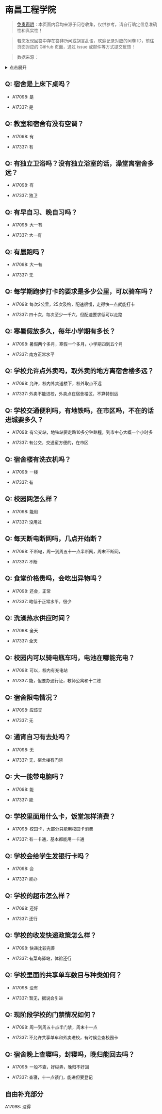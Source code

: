 # 南昌工程学院

> [免责声明](https://colleges.chat/#_3)：本页面内容均来源于问卷收集，仅供参考，请自行确定信息准确性和真实性！

> 若您发现回答中存在答非所问或胡言乱语，欢迎记录对应的问卷 ID，前往页面对应的 GitHub 页面，通过 issue 或邮件等方式提交反馈！

> 数据来源：

<details><summary>点击展开</summary>
<ul>
<li>A17098: 2098994813@qq.com (2023 年 04 月)</li>
<li>A17337: 匿名 (2023 年 06 月)</li>
</ul>
</details>

## Q: 宿舍是上床下桌吗？

- A17098: 是

- A17337: 是

## Q: 教室和宿舍有没有空调？

- A17098: 有

- A17337: 有

## Q: 有独立卫浴吗？没有独立浴室的话，澡堂离宿舍多远？

- A17098: 有

- A17337: 独卫

## Q: 有早自习、晚自习吗？

- A17098: 大一有

- A17337: 大一有

## Q: 有晨跑吗？

- A17098: 大一有

- A17337: 无

## Q: 每学期跑步打卡的要求是多少公里，可以骑车吗？

- A17098: 每次2公里，25次及格，配速很慢，走得快一点就能打卡

- A17337: 四十次，每次至少一千六，但配速要求低可以走路

## Q: 寒暑假放多久，每年小学期有多长？

- A17098: 暑假两个多月，寒假一个多月，小学期四到五个月

- A17337: 南方正常水平

## Q: 学校允许点外卖吗，取外卖的地方离宿舍楼多远？

- A17098: 允许，校内外卖送楼下，校外取点不远

- A17337: 外卖不能进校，外卖点在宿舍楼区，不算特别远

## Q: 学校交通便利吗，有地铁吗，在市区吗，不在的话进城要多久？

- A17098: 有公交站，地铁站要走路10多分钟路程，到市中心大概一个小时多

- A17337: 有公交，交通蛮方便的，在市区

## Q: 宿舍楼有洗衣机吗？

- A17098: 一楼

- A17337: 有

## Q: 校园网怎么样？

- A17098: 能用

- A17337: 没用过

## Q: 每天断电断网吗，几点开始断？

- A17098: 不断电，周一到周五十一点半断网，周末不断网，

- A17337: 不断

## Q: 食堂价格贵吗，会吃出异物吗？

- A17098: 还会，正常

- A17337: 略低于正常水平，很少

## Q: 洗澡热水供应时间？

- A17098: 全天

- A17337: 全天

## Q: 校园内可以骑电瓶车吗，电池在哪能充电？

- A17098: 可以，校内有充电站

- A17337: 能，但要办通行证，教师公寓和十二栋

## Q: 宿舍限电情况？

- A17098: 应该无

- A17337: 无

## Q: 通宵自习有去处吗？

- A17098: 无

- A17337: 无，宿舍楼有门禁

## Q: 大一能带电脑吗？

- A17098: 能

- A17337: 能

## Q: 学校里面用什么卡，饭堂怎样消费？

- A17098: 校园卡，大部分只能用校园卡消费

- A17337: 有一卡通，基本都能用一卡通

## Q: 学校会给学生发银行卡吗？

- A17098: 会

- A17337: 能办

## Q: 学校的超市怎么样？

- A17098: 还好

- A17337: 还行

## Q: 学校的收发快递政策怎么样？

- A17098: 快递比较完善

- A17337: 有菜鸟驿站，体验还行

## Q: 学校里面的共享单车数目与种类如何？

- A17098: 没有

- A17337: 暂无，据说会引进

## Q: 现阶段学校的门禁情况如何？

- A17098: 周一到周五十点半门禁，周末十一点

- A17337: 不允许共享单车和外卖进校，有时候会查校园卡

## Q: 宿舍晚上查寝吗，封寝吗，晚归能回去吗？

- A17098: 一般不查，好糊弄，晚归不好回

- A17337: 查寝，十一点锁门，能进但要登记

## 自由补充部分

A17098: 没得